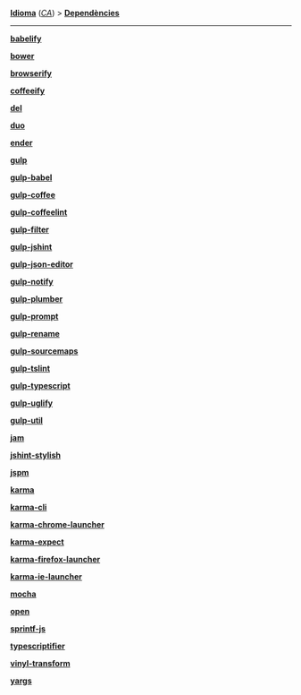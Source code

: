 **[Idioma][1]** (*[CA][2]*) > **[Dependències][3]**

***

**[babelify][4]**

**[bower][5]**

**[browserify][6]**

**[coffeeify][7]**

**[del][8]**

**[duo][9]**

**[ender][10]**

**[gulp][11]**

**[gulp-babel][12]**

**[gulp-coffee][13]**

**[gulp-coffeelint][14]**

**[gulp-filter][15]**

**[gulp-jshint][16]**

**[gulp-json-editor][17]**

**[gulp-notify][18]**

**[gulp-plumber][19]**

**[gulp-prompt][20]**

**[gulp-rename][21]**

**[gulp-sourcemaps][22]**

**[gulp-tslint][23]**

**[gulp-typescript][24]**

**[gulp-uglify][25]**

**[gulp-util][26]**

**[jam][27]**

**[jshint-stylish][28]**

**[jspm][29]**

**[karma][30]**

**[karma-cli][31]**

**[karma-chrome-launcher][32]**

**[karma-expect][33]**

**[karma-firefox-launcher][34]**

**[karma-ie-launcher][35]**

**[mocha][36]**

**[open][37]**

**[sprintf-js][38]**

**[typescriptifier][39]**

**[vinyl-transform][40]**

**[yargs][41]**

[1]: Select-your-language
[2]: Català---Inici
[3]: Català---Dependencies
[4]: https://www.npmjs.com/package/babelify
[5]: http://bower.io/
[6]: https://www.npmjs.com/package/browserify
[7]: https://www.npmjs.com/package/coffeeify
[8]: https://www.npmjs.com/package/del
[9]: http://duojs.org/
[10]: https://github.com/ender-js/ender-js
[11]: https://www.npmjs.com/package/gulp
[12]: https://www.npmjs.com/package/gulp-babel
[13]: https://www.npmjs.com/package/gulp-coffee
[14]: https://www.npmjs.com/package/gulp-coffeelint
[15]: https://www.npmjs.com/package/gulp-filter
[16]: https://www.npmjs.com/package/gulp-jshint
[17]: https://www.npmjs.com/package/gulp-json-editor
[18]: https://www.npmjs.com/package/gulp-notify
[19]: https://www.npmjs.com/package/gulp-plumber
[20]: https://www.npmjs.com/package/gulp-prompt
[21]: https://www.npmjs.com/package/gulp-rename
[22]: https://www.npmjs.com/package/gulp-sourcemaps
[23]: https://www.npmjs.com/package/gulp-tslint
[24]: https://www.npmjs.com/package/gulp-typescript
[25]: https://www.npmjs.com/package/gulp-uglify
[26]: https://github.com/gulpjs/gulp-util
[27]: http://jamjs.org/
[28]: https://www.npmjs.com/package/jshint-stylish
[29]: http://jspm.io/
[30]: http://karma-runner.github.io/
[31]: https://www.npmjs.com/package/karma-cli
[32]: https://www.npmjs.com/package/karma-chrome-launcher
[33]: https://www.npmjs.com/package/karma-expect
[34]: https://www.npmjs.com/package/karma-firefox-launcher
[35]: https://www.npmjs.com/package/karma-ie-launcher
[36]: http://mochajs.org/
[37]: https://www.npmjs.com/package/open
[38]: https://www.npmjs.com/package/sprintf-js
[39]: https://www.npmjs.com/package/typescriptifier
[40]: https://www.npmjs.com/package/vinyl-transform
[41]: https://www.npmjs.com/package/yargs